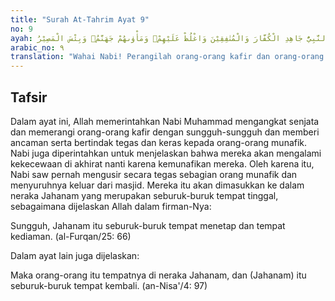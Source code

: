 ```yaml
---
title: "Surah At-Tahrim Ayat 9"
no: 9
ayah: يٰٓاَيُّهَا النَّبِيُّ جَاهِدِ الْكُفَّارَ وَالْمُنٰفِقِيْنَ وَاغْلُظْ عَلَيْهِمْۗ وَمَأْوٰىهُمْ جَهَنَّمُۗ وَبِئْسَ الْمَصِيْرُ 
arabic_no: ٩
translation: "Wahai Nabi! Perangilah orang-orang kafir dan orang-orang munafik dan bersikap keraslah terhadap mereka. Tempat mereka adalah neraka Jahanam dan itulah seburuk-buruk tempat kembali. "
---
```


## Tafsir

Dalam ayat ini, Allah memerintahkan Nabi Muhammad mengangkat senjata dan memerangi orang-orang kafir dengan sungguh-sungguh dan memberi ancaman serta bertindak tegas dan keras kepada orang-orang munafik. Nabi juga diperintahkan untuk menjelaskan bahwa mereka akan mengalami kekecewaan di akhirat nanti karena kemunafikan mereka. Oleh karena itu, Nabi saw pernah mengusir secara tegas sebagian orang munafik dan menyuruhnya keluar dari masjid. Mereka itu akan dimasukkan ke dalam neraka Jahanam yang merupakan seburuk-buruk tempat tinggal, sebagaimana dijelaskan Allah dalam firman-Nya:

Sungguh, Jahanam itu seburuk-buruk tempat menetap dan tempat kediaman. (al-Furqan/25: 66)

Dalam ayat lain juga dijelaskan:

Maka orang-orang itu tempatnya di neraka Jahanam, dan (Jahanam) itu seburuk-buruk tempat kembali. (an-Nisa'/4: 97)